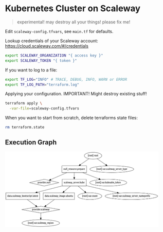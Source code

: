 # Kubernetes Cluster on Scaleway

> experimental! may destroy all your things! please fix me!

Edit `scaleway-config.tfvars`, see `main.tf` for defaults.

Lookup credentials of your Scaleway account: https://cloud.scaleway.com/#/credentials
```bash
export SCALEWAY_ORGANIZATION "{ access key }"
export SCALEWAY_TOKEN "{ token }"
```

If you want to log to a file:
```bash
export TF_LOG="INFO" # TRACE, DEBUG, INFO, WARN or ERROR
export TF_LOG_PATH="terraform.log"
```

Applying your configuration. IMPORTANT! Might destroy existing stuff!
```bash
terraform apply \
  -var-file=scaleway-config.tfvars
```

When you want to start from scratch, delete terraforms state files:
```bash
rm terraform.state
```

## Execution Graph

![Visual execution graph of Terraform resources](terraform.png?raw=true)
